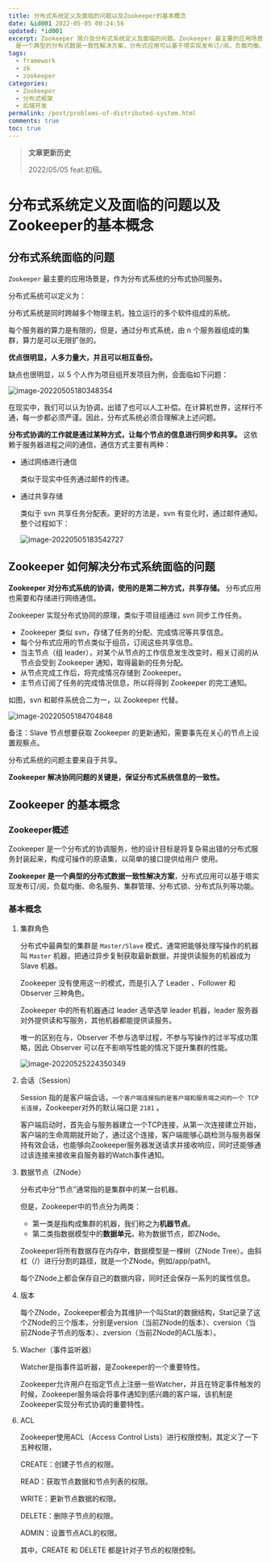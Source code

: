```yaml
---
title: 分布式系统定义及面临的问题以及Zookeeper的基本概念
date: &id001 2022-05-05 00:24:56
updated: *id001
excerpt: Zookeeper 简介及分布式系统定义及面临的问题。Zookeeper 最主要的应用场景是，作为分布式系统的分布式协同服务。Zookeeper
  是一个典型的分布式数据一致性解决方案，分布式应用可以基于塔实现发布订/阅，负载均衡、命名服务、集群管理、分布式锁、分布式队列等功能。
tags:
  - framework
  - zk
  - zookeeper
categories:
  - Zookeeper
  - 分布式框架
  - 后端开发
permalink: /post/problems-of-distributed-system.html
comments: true
toc: true
---
```

> **文章更新历史**
>
> 2022/05/05 feat:初稿。

# 分布式系统定义及面临的问题以及Zookeeper的基本概念

## 分布式系统面临的问题

`Zookeeper` 最主要的应用场景是，作为分布式系统的分布式协同服务。

分布式系统可以定义为：

分布式系统是同时跨越多个物理主机，独立运行的多个软件组成的系统。

每个服务器的算力是有限的，但是，通过分布式系统，由 n 个服务器组成的集群，算力是可以无限扩张的。

**优点很明显，人多力量大，并且可以相互备份。**

缺点也很明显，以 5 个人作为项目组开发项目为例，会面临如下问题：

![image-20220505180348354](https://img1.terwer.space/image-20220505180348354.png)

在现实中，我们可以认为协调，出错了也可以人工补偿。在计算机世界，这样行不通，每一步都必须严谨。因此，分布式系统必须合理解决上述问题。

**分布式协调的工作就是通过某种方式，让每个节点的信息进行同步和共享。** 这依赖于服务器进程之间的通信，通信方式主要有两种：

- 通过网络进行通信

  类似于现实中任务通过邮件的传递。
- 通过共享存储

  类似于 svn 共享任务分配表。更好的方法是，svn 有变化时，通过邮件通知。整个过程如下：

  ![image-20220505183542727](https://img1.terwer.space/image-20220505183542727.png)

## Zookeeper 如何解决分布式系统面临的问题

**Zookeeper 对分布式系统的协调，使用的是第二种方式，共享存储。** 分布式应用也需要和存储进行网络通信。

Zookeeper 实现分布式协同的原理，类似于项目组通过 svn 同步工作任务。

- Zookeeper 类似 svn，存储了任务的分配、完成情况等共享信息。
- 每个分布式应用的节点类似于组员，订阅这些共享信息。
- 当主节点（组 leader），对某个从节点的工作信息发生改变时，相关订阅的从节点会受到 Zookeeper 通知，取得最新的任务分配。
- 从节点完成工作后，将完成情况存储到 Zookeeper。
- 主节点订阅了任务的完成情况信息，所以将得到 Zookeeper 的完工通知。

如图，svn 和邮件系统合二为一，以 Zookeeper 代替。

![image-20220505184704848](https://img1.terwer.space/image-20220505184704848.png)

备注：Slave 节点想要获取 Zookeeper 的更新通知，需要事先在关心的节点上设置观察点。

分布式系统的问题主要来自于共享。

**Zookeeper 解决协同问题的关键是，保证分布式系统信息的一致性。**

## Zookeeper 的基本概念

### Zookeeper概述

Zookeeper 是一个分布式的协调服务，他的设计目标是将复杂易出错的分布式服务封装起来，构成可操作的原语集，以简单的接口提供给用户 使用。

**Zookeeper 是一个典型的分布式数据一致性解决方案**，分布式应用可以基于塔实现发布订/阅，负载均衡、命名服务、集群管理、分布式锁、分布式队列等功能。

### 基本概念

1. 集群角色

   分布式中最典型的集群是 `Master/Slave` 模式，通常把能够处理写操作的机器叫 `Master` 机器，把通过异步复制获取最新数据，并提供读服务的机器成为 Slave 机器。

   Zookeeper 没有使用这一的模式，而是引入了 Leader 、Follower 和 Observer 三种角色。

   Zookeeper 中的所有机器通过 leader 选举选举 leader 机器，leader 服务器对外提供读和写服务，其他机器都能提供读服务。

   唯一的区别在与，Observer 不参与选举过程，不参与写操作的过半写成功策略，因此 Observer 可以在不影响写性能的情况下提升集群的性能。

   ![image-20220525224350349](https://img1.terwer.space/image-20220525224350349.png)

2. 会话（Session）

   Session 指的是客户端会话，`一个客户端连接指的是客户端和服务端之间的一个 TCP 长连接`，Zookeeper对外的默认端口是 `2181` 。

   客户端启动时，首先会与服务器建立一个TCP连接，从第一次连接建立开始，客户端的生命周期就开始了，通过这个连接，客户端能够心跳检测与服务器保持有效会话，也能够向Zookeeper服务器发送请求并接收响应，同时还能够通过该连接来接收来自服务器的Watch事件通知。

3. 数据节点（ZNode）

   分布式中分“节点”通常指的是集群中的某一台机器。

   但是，Zookeeper中的节点分为两类：

   - 第一类是指构成集群的机器，我们称之为**机器节点**。
   - 第二类指数据模型中的**数据单元**，称为数据节点，即ZNode。

   Zookeeper将所有数据存在内存中，数据模型是一棵树（ZNode Tree）。由斜杠（/）进行分割的路径，就是一个ZNode。例如/app/path1。

   每个ZNode上都会保存自己的数据内容，同时还会保存一系列的属性信息。

4. 版本

   每个ZNode，Zookeeper都会为其维护一个叫Stat的数据结构，Stat记录了这个ZNode的三个版本，分别是version（当前ZNode的版本）、cversion（当前ZNode子节点的版本）、zversion（当前ZNode的ACL版本）。

5. Wacher（事件监听器）

   Watcher是指事件监听器，是Zookeeper的一个重要特性。

   Zookeeper允许用户在指定节点上注册一些Watcher，并且在特定事件触发的时候，Zookeeper服务端会将事件通知到感兴趣的客户端，该机制是Zookeeper实现分布式协调的重要特性。

6. ACL

   Zookeeper使用ACL（Access Control Lists）进行权限控制，其定义了一下五种权限，

   CREATE：创建子节点的权限。

   READ：获取节点数据和节点列表的权限。

   WRITE：更新节点数据的权限。

   DELETE：删除子节点的权限。

   ADMIN：设置节点ACL的权限。

   其中，CREATE 和 DELETE 都是针对子节点的权限控制。